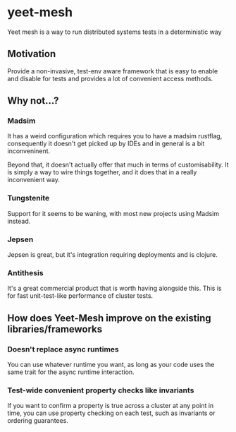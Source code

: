 # yeet-mesh
Yeet mesh is a way to run distributed systems tests in a deterministic way

## Motivation

Provide a non-invasive, test-env aware framework that is easy to enable and disable for tests and provides a lot of convenient access methods.

## Why not...?

### Madsim

It has a weird configuration which requires you to have a madsim rustflag, consequently it doesn't get picked up by IDEs and in general is a bit inconveninent.

Beyond that, it doesn't actually offer that much in terms of customisability. It is simply a way to wire things together, and it does that in a really inconvenient way.

### Tungstenite

Support for it seems to be waning, with most new projects using Madsim instead.

### Jepsen

Jepsen is great, but it's integration requiring deployments and is clojure.

### Antithesis

It's a great commercial product that is worth having alongside this.
This is for fast unit-test-like performance of cluster tests.

## How does Yeet-Mesh improve on the existing libraries/frameworks

### Doesn't replace async runtimes

You can use whatever runtime you want, as long as your code uses the same trait for the async runtime interaction.

### Test-wide convenient property checks like invariants

If you want to confirm a property is true across a cluster at any point in time, you can use property checking on each test, such as invariants or ordering guarantees.


